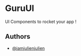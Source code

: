 # GuruUI

UI Components to rocket your app ! 


## Authors

- [@iamjulienjulien](https://github.com/iamjulienjulien)